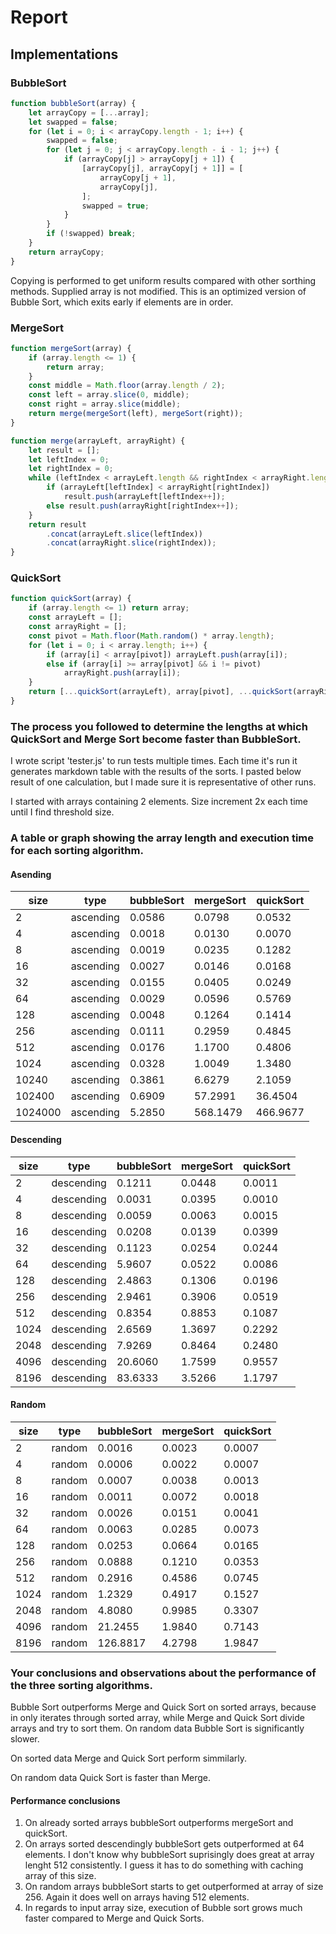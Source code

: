 # Report

## Implementations

### BubbleSort

```js
function bubbleSort(array) {
    let arrayCopy = [...array];
    let swapped = false;
    for (let i = 0; i < arrayCopy.length - 1; i++) {
        swapped = false;
        for (let j = 0; j < arrayCopy.length - i - 1; j++) {
            if (arrayCopy[j] > arrayCopy[j + 1]) {
                [arrayCopy[j], arrayCopy[j + 1]] = [
                    arrayCopy[j + 1],
                    arrayCopy[j],
                ];
                swapped = true;
            }
        }
        if (!swapped) break;
    }
    return arrayCopy;
}
```

Copying is performed to get uniform results compared with other sorthing methods. Supplied array is not modified. This is an optimized version of Bubble Sort, which exits early if elements are in order.

### MergeSort

```js
function mergeSort(array) {
    if (array.length <= 1) {
        return array;
    }
    const middle = Math.floor(array.length / 2);
    const left = array.slice(0, middle);
    const right = array.slice(middle);
    return merge(mergeSort(left), mergeSort(right));
}

function merge(arrayLeft, arrayRight) {
    let result = [];
    let leftIndex = 0;
    let rightIndex = 0;
    while (leftIndex < arrayLeft.length && rightIndex < arrayRight.length) {
        if (arrayLeft[leftIndex] < arrayRight[rightIndex])
            result.push(arrayLeft[leftIndex++]);
        else result.push(arrayRight[rightIndex++]);
    }
    return result
        .concat(arrayLeft.slice(leftIndex))
        .concat(arrayRight.slice(rightIndex));
}
```

### QuickSort

```js
function quickSort(array) {
    if (array.length <= 1) return array;
    const arrayLeft = [];
    const arrayRight = [];
    const pivot = Math.floor(Math.random() * array.length);
    for (let i = 0; i < array.length; i++) {
        if (array[i] < array[pivot]) arrayLeft.push(array[i]);
        else if (array[i] >= array[pivot] && i != pivot)
            arrayRight.push(array[i]);
    }
    return [...quickSort(arrayLeft), array[pivot], ...quickSort(arrayRight)];
}
```

### The process you followed to determine the lengths at which QuickSort and Merge Sort become faster than BubbleSort.

I wrote script 'tester.js' to run tests multiple times. Each time it's run it generates markdown table with the results of the sorts. I pasted below result of one calculation, but I made sure it is representative of other runs.

I started with arrays containing 2 elements. Size increment 2x each time until I find threshold size.

### A table or graph showing the array length and execution time for each sorting algorithm.

#### Asending

| size    | type      | bubbleSort | mergeSort | quickSort |
| ------- | --------- | ---------- | --------- | --------- |
| 2       | ascending | 0.0586     | 0.0798    | 0.0532    |
| 4       | ascending | 0.0018     | 0.0130    | 0.0070    |
| 8       | ascending | 0.0019     | 0.0235    | 0.1282    |
| 16      | ascending | 0.0027     | 0.0146    | 0.0168    |
| 32      | ascending | 0.0155     | 0.0405    | 0.0249    |
| 64      | ascending | 0.0029     | 0.0596    | 0.5769    |
| 128     | ascending | 0.0048     | 0.1264    | 0.1414    |
| 256     | ascending | 0.0111     | 0.2959    | 0.4845    |
| 512     | ascending | 0.0176     | 1.1700    | 0.4806    |
| 1024    | ascending | 0.0328     | 1.0049    | 1.3480    |
| 10240   | ascending | 0.3861     | 6.6279    | 2.1059    |
| 102400  | ascending | 0.6909     | 57.2991   | 36.4504   |
| 1024000 | ascending | 5.2850     | 568.1479  | 466.9677  |

#### Descending

| size | type       | bubbleSort | mergeSort | quickSort |
| ---- | ---------- | ---------- | --------- | --------- |
| 2    | descending | 0.1211     | 0.0448    | 0.0011    |
| 4    | descending | 0.0031     | 0.0395    | 0.0010    |
| 8    | descending | 0.0059     | 0.0063    | 0.0015    |
| 16   | descending | 0.0208     | 0.0139    | 0.0399    |
| 32   | descending | 0.1123     | 0.0254    | 0.0244    |
| 64   | descending | 5.9607     | 0.0522    | 0.0086    |
| 128  | descending | 2.4863     | 0.1306    | 0.0196    |
| 256  | descending | 2.9461     | 0.3906    | 0.0519    |
| 512  | descending | 0.8354     | 0.8853    | 0.1087    |
| 1024 | descending | 2.6569     | 1.3697    | 0.2292    |
| 2048 | descending | 7.9269     | 0.8464    | 0.2480    |
| 4096 | descending | 20.6060    | 1.7599    | 0.9557    |
| 8196 | descending | 83.6333    | 3.5266    | 1.1797    |

#### Random

| size | type   | bubbleSort | mergeSort | quickSort |
| ---- | ------ | ---------- | --------- | --------- |
| 2    | random | 0.0016     | 0.0023    | 0.0007    |
| 4    | random | 0.0006     | 0.0022    | 0.0007    |
| 8    | random | 0.0007     | 0.0038    | 0.0013    |
| 16   | random | 0.0011     | 0.0072    | 0.0018    |
| 32   | random | 0.0026     | 0.0151    | 0.0041    |
| 64   | random | 0.0063     | 0.0285    | 0.0073    |
| 128  | random | 0.0253     | 0.0664    | 0.0165    |
| 256  | random | 0.0888     | 0.1210    | 0.0353    |
| 512  | random | 0.2916     | 0.4586    | 0.0745    |
| 1024 | random | 1.2329     | 0.4917    | 0.1527    |
| 2048 | random | 4.8080     | 0.9985    | 0.3307    |
| 4096 | random | 21.2455    | 1.9840    | 0.7143    |
| 8196 | random | 126.8817   | 4.2798    | 1.9847    |

### Your conclusions and observations about the performance of the three sorting algorithms.

Bubble Sort outperforms Merge and Quick Sort on sorted arrays, because in only iterates through sorted array, while Merge and Quick Sort divide arrays and try to sort them.
On random data Bubble Sort is significantly slower.

On sorted data Merge and Quick Sort perform simmilarly.

On random data Quick Sort is faster than Merge.

#### Performance conclusions

1. On already sorted arrays bubbleSort outperforms mergeSort and quickSort.
2. On arrays sorted descendingly bubbleSort gets outperformed at 64 elements. I don't know why bubbleSort suprisingly does great at array lenght 512 consistently. I guess it has to do something with caching array of this size.
3. On random arrays bubbleSort starts to get outperformed at array of size 256. Again it does well on arrays having 512 elements.
4. In regards to input array size, execution of Bubble sort grows much faster compared to Merge and Quick Sorts.
